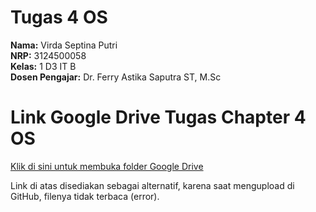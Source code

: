 # Tugas 4 OS
**Nama:** Virda Septina Putri  
**NRP:** 3124500058  
**Kelas:** 1 D3 IT B  
**Dosen Pengajar:** Dr. Ferry Astika Saputra ST, M.Sc  
# Link Google Drive Tugas Chapter 4 OS

[Klik di sini untuk membuka folder Google Drive](https://drive.google.com/drive/folders/1KMPs23VkBnLBxAGKwghrlFsz8SDqANxd?usp=sharing)

Link di atas disediakan sebagai alternatif, karena saat mengupload di GitHub, filenya tidak terbaca (error).
